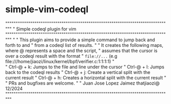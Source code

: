 # simple-vim-codeql
""""""""""""""""""""""""""""""""""""""""""""""""""""""""""""""""""""""""""""""""
" Simple codeql plugin for vim           
""""""""""""""""""""""""""""""""""""""""""""""""""""""""""""""""""""""""""""""""
"
"  This plugin aims to provide a simple command to jump back and forth to and
"  from a codeql list of results.
"
"  It creates the following maps, where @ represents a space and the script,
"  assumes that the cursor is over a codeql result with the format
"  `file://...` (e.g file:///home/jiaozi/linux/kernel/bpf/verifier.c:1:1:1:1)
"  
"  Ctrl-@ + k: Jumps to the file and line under the cursor
"  Ctrl-@ + l: Jumps back to the codeql results
"  Ctrl-@ + j: Create a vertical split with the current result
"  Ctrl-@ + h: Creates a horizontal split with the current result
"
"  PRs and bugfixes are welcome.
"
"  Juan Jose Lopez Jaimez thatjiaozi@ 12/2024
""""""""""""""""""""""""""""""""""""""""""""""""""""""""""""""""""""""""""""""""

